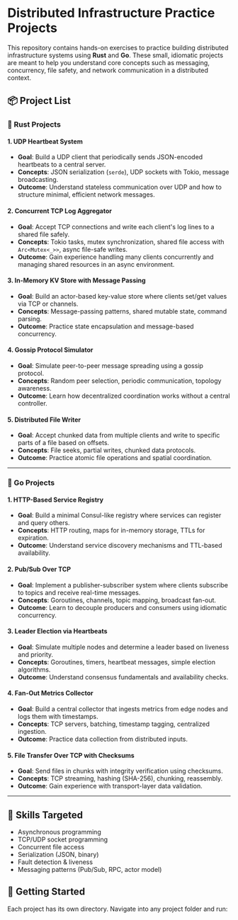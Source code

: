 # Distributed Infrastructure Practice Projects

This repository contains hands-on exercises to practice building distributed infrastructure systems using **Rust** and **Go**. These small, idiomatic projects are meant to help you understand core concepts such as messaging, concurrency, file safety, and network communication in a distributed context.

## 📦 Project List

### 🦀 Rust Projects

#### 1. UDP Heartbeat System
- **Goal**: Build a UDP client that periodically sends JSON-encoded heartbeats to a central server.
- **Concepts**: JSON serialization (`serde`), UDP sockets with Tokio, message broadcasting.
- **Outcome**: Understand stateless communication over UDP and how to structure minimal, efficient network messages.

#### 2. Concurrent TCP Log Aggregator
- **Goal**: Accept TCP connections and write each client's log lines to a shared file safely.
- **Concepts**: Tokio tasks, mutex synchronization, shared file access with `Arc<Mutex<_>>`, async file-safe writes.
- **Outcome**: Gain experience handling many clients concurrently and managing shared resources in an async environment.

#### 3. In-Memory KV Store with Message Passing
- **Goal**: Build an actor-based key-value store where clients set/get values via TCP or channels.
- **Concepts**: Message-passing patterns, shared mutable state, command parsing.
- **Outcome**: Practice state encapsulation and message-based concurrency.

#### 4. Gossip Protocol Simulator
- **Goal**: Simulate peer-to-peer message spreading using a gossip protocol.
- **Concepts**: Random peer selection, periodic communication, topology awareness.
- **Outcome**: Learn how decentralized coordination works without a central controller.

#### 5. Distributed File Writer
- **Goal**: Accept chunked data from multiple clients and write to specific parts of a file based on offsets.
- **Concepts**: File seeks, partial writes, chunked data protocols.
- **Outcome**: Practice atomic file operations and spatial coordination.

---

### 🐹 Go Projects

#### 1. HTTP-Based Service Registry
- **Goal**: Build a minimal Consul-like registry where services can register and query others.
- **Concepts**: HTTP routing, maps for in-memory storage, TTLs for expiration.
- **Outcome**: Understand service discovery mechanisms and TTL-based availability.

#### 2. Pub/Sub Over TCP
- **Goal**: Implement a publisher-subscriber system where clients subscribe to topics and receive real-time messages.
- **Concepts**: Goroutines, channels, topic mapping, broadcast fan-out.
- **Outcome**: Learn to decouple producers and consumers using idiomatic concurrency.

#### 3. Leader Election via Heartbeats
- **Goal**: Simulate multiple nodes and determine a leader based on liveness and priority.
- **Concepts**: Goroutines, timers, heartbeat messages, simple election algorithms.
- **Outcome**: Understand consensus fundamentals and availability checks.

#### 4. Fan-Out Metrics Collector
- **Goal**: Build a central collector that ingests metrics from edge nodes and logs them with timestamps.
- **Concepts**: TCP servers, batching, timestamp tagging, centralized ingestion.
- **Outcome**: Practice data collection from distributed inputs.

#### 5. File Transfer Over TCP with Checksums
- **Goal**: Send files in chunks with integrity verification using checksums.
- **Concepts**: TCP streaming, hashing (SHA-256), chunking, reassembly.
- **Outcome**: Gain experience with transport-layer data validation.

---

## 🧠 Skills Targeted

- Asynchronous programming
- TCP/UDP socket programming
- Concurrent file access
- Serialization (JSON, binary)
- Fault detection & liveness
- Messaging patterns (Pub/Sub, RPC, actor model)


## 🚀 Getting Started

Each project has its own directory. Navigate into any project folder and run:


